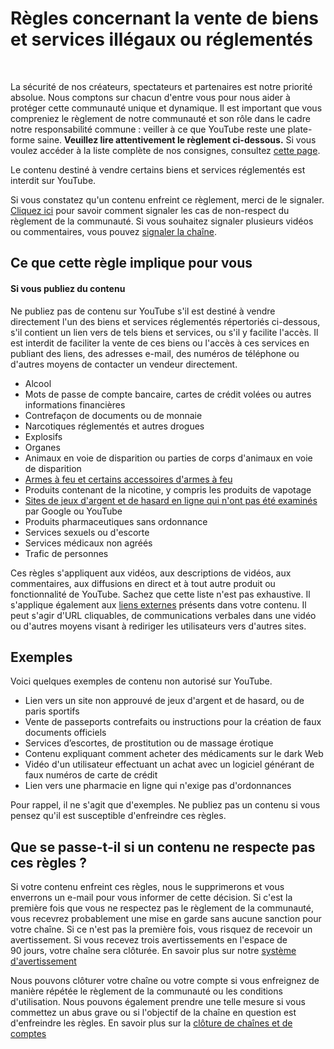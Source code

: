 Règles concernant la vente de biens et services illégaux ou réglementés
=======================================================================

  
 

La sécurité de nos créateurs, spectateurs et partenaires est notre priorité absolue. Nous comptons sur chacun d'entre vous pour nous aider à protéger cette communauté unique et dynamique. Il est important que vous compreniez le règlement de notre communauté et son rôle dans le cadre notre responsabilité commune : veiller à ce que YouTube reste une plate-forme saine. **Veuillez lire attentivement le règlement ci-dessous.** Si vous voulez accéder à la liste complète de nos consignes, consultez [cette page](https://support.google.com/youtube/answer/9288567).

Le contenu destiné à vendre certains biens et services réglementés est interdit sur YouTube.

Si vous constatez qu'un contenu enfreint ce règlement, merci de le signaler. [Cliquez ici](https://support.google.com/youtube/answer/2802027) pour savoir comment signaler les cas de non-respect du règlement de la communauté. Si vous souhaitez signaler plusieurs vidéos ou commentaires, vous pouvez [signaler la chaîne](https://support.google.com/youtube/answer/2802027#report_channel).

Ce que cette règle implique pour vous
-------------------------------------

#### Si vous publiez du contenu

Ne publiez pas de contenu sur YouTube s'il est destiné à vendre directement l'un des biens et services réglementés répertoriés ci-dessous, s'il contient un lien vers de tels biens et services, ou s'il y facilite l'accès. Il est interdit de faciliter la vente de ces biens ou l'accès à ces services en publiant des liens, des adresses e-mail, des numéros de téléphone ou d'autres moyens de contacter un vendeur directement.

* Alcool
* Mots de passe de compte bancaire, cartes de crédit volées ou autres informations financières
* Contrefaçon de documents ou de monnaie
* Narcotiques réglementés et autres drogues
* Explosifs
* Organes
* Animaux en voie de disparition ou parties de corps d'animaux en voie de disparition
* [Armes à feu et certains accessoires d'armes à feu](https://support.google.com/youtube/answer/7667605)
* Produits contenant de la nicotine, y compris les produits de vapotage
* [Sites de jeux d'argent et de hasard en ligne qui n'ont pas été examinés](https://support.google.com/youtube/answer/9910779) par Google ou YouTube
* Produits pharmaceutiques sans ordonnance
* Services sexuels ou d'escorte
* Services médicaux non agréés
* Trafic de personnes

Ces règles s'appliquent aux vidéos, aux descriptions de vidéos, aux commentaires, aux diffusions en direct et à tout autre produit ou fonctionnalité de YouTube. Sachez que cette liste n'est pas exhaustive. Il s'applique également aux [liens externes](https://support.google.com/youtube/answer/9054257) présents dans votre contenu. Il peut s'agir d'URL cliquables, de communications verbales dans une vidéo ou d'autres moyens visant à rediriger les utilisateurs vers d'autres sites.

Exemples
--------

Voici quelques exemples de contenu non autorisé sur YouTube.

* Lien vers un site non approuvé de jeux d'argent et de hasard, ou de paris sportifs
* Vente de passeports contrefaits ou instructions pour la création de faux documents officiels
* Services d’escortes, de prostitution ou de massage érotique
* Contenu expliquant comment acheter des médicaments sur le dark Web
* Vidéo d'un utilisateur effectuant un achat avec un logiciel générant de faux numéros de carte de crédit
* Lien vers une pharmacie en ligne qui n'exige pas d'ordonnances

Pour rappel, il ne s'agit que d'exemples. Ne publiez pas un contenu si vous pensez qu'il est susceptible d'enfreindre ces règles.

Que se passe-t-il si un contenu ne respecte pas ces règles ?
------------------------------------------------------------

Si votre contenu enfreint ces règles, nous le supprimerons et vous enverrons un e-mail pour vous informer de cette décision. Si c'est la première fois que vous ne respectez pas le règlement de la communauté, vous recevrez probablement une mise en garde sans aucune sanction pour votre chaîne. Si ce n'est pas la première fois, vous risquez de recevoir un avertissement. Si vous recevez trois avertissements en l'espace de 90 jours, votre chaîne sera clôturée. En savoir plus sur notre [système d'avertissement](https://support.google.com/youtube/answer/2802032)

Nous pouvons clôturer votre chaîne ou votre compte si vous enfreignez de manière répétée le règlement de la communauté ou les conditions d'utilisation. Nous pouvons également prendre une telle mesure si vous commettez un abus grave ou si l'objectif de la chaîne en question est d'enfreindre les règles. En savoir plus sur la [clôture de chaînes et de comptes](https://support.google.com/youtube/answer/2802168)